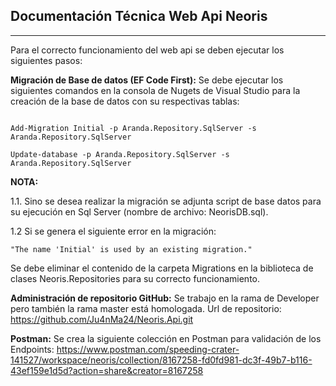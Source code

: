 ## Documentación Técnica Web Api Neoris
___
Para el correcto funcionamiento del web api se deben ejecutar los siguientes pasos:

**Migración de Base de datos (EF Code First):** Se debe ejecutar los siguientes comandos en la consola de Nugets de Visual Studio para la creación de la base de datos con su respectivas tablas:

~~~CMD

Add-Migration Initial -p Aranda.Repository.SqlServer -s Aranda.Repository.SqlServer

Update-database -p Aranda.Repository.SqlServer -s Aranda.Repository.SqlServer
~~~

**NOTA:**

1.1. Sino se desea realizar la migración se adjunta script de base datos para su ejecución en Sql Server (nombre de archivo: NeorisDB.sql). 

1.2 Si se genera el siguiente error en la migración:

~~~CMD
"The name 'Initial' is used by an existing migration."
~~~

Se debe eliminar el contenido de la carpeta Migrations en la biblioteca de clases Neoris.Repositories para su correcto funcionamiento.

**Administración de repositorio GitHub:** Se trabajo en la rama de Developer pero también la rama master está homologada.
Url de repositorio: https://github.com/Ju4nMa24/Neoris.Api.git

**Postman:** Se crea la siguiente colección en Postman para validación de los Endpoints: https://www.postman.com/speeding-crater-141527/workspace/neoris/collection/8167258-fd0fd981-dc3f-49b7-b116-43ef159e1d5d?action=share&creator=8167258
